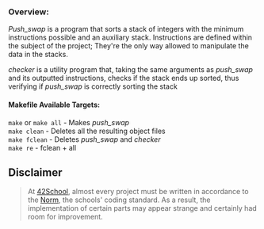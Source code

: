 ### Overview:
_Push_swap_ is a program that sorts a stack of integers with the minimum instructions possible and an auxiliary stack.
Instructions are defined within the subject of the project; They're the only way allowed to
manipulate the data in the stacks.

_checker_ is a utility program that, taking the same arguments as _push_swap_ and its outputted 
instructions, checks if the stack ends up sorted, thus verifying if _push_swap_ is correctly sorting the stack

#### Makefile Available Targets:  
`make` or `make all` - Makes _push_swap_   
`make clean` - Deletes all the resulting object files   
`make fclean` - Deletes _push_swap_ and _checker_  
`make re` - fclean + all  
  

## Disclaimer
> At [42School](https://en.wikipedia.org/wiki/42_(school)), almost every project must be written in accordance to the [Norm](./extras/en_norm.pdf), the schools' coding standard. As a result, the implementation of certain parts may appear strange and certainly had room for improvement.
